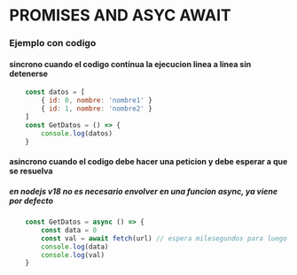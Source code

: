 # PROMISES AND ASYC AWAIT

### Ejemplo con codigo

#### sincrono cuando el codigo continua la ejecucion linea a linea sin detenerse
```js
	const datos = [
		{ id: 0, nombre: 'nombre1' }
		{ id: 1, nombre: 'nombre2' }
	]
	const GetDatos = () => {
		console.log(datos)
	}
```

#### asincrono cuando el codigo debe hacer una peticion y debe esperar a que se resuelva
##### en nodejs v18 no es necesario envolver en una funcion async, ya viene por defecto

```js
	const GetDatos = async () => {
		const data = 0
		const val = await fetch(url) // espera milesegundos para luego continuar
		console.log(data)
		console.log(val)
	}
```
